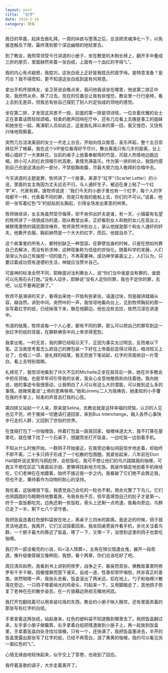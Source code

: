 ```yaml
---
layout: post
title:  "红字"
date: 2019-2-10
category: 随笔
---
```

周日的早晨，起床去做礼拜。一周的纵欲与堕落之后，总该把灵魂净化一下，以免接连触及下限，最终落到那个深远幽暗的地狱里去。

到了教会，我照常领受今日讲道的小册子，坐在教堂的木制长椅上，翻开手中叠成三折的册页，里面赫然夹着一张白纸，上面有一个血红的字母“L”。

我的内心有点疑惑，我姓刘，这张白纸上正好是我姓氏的首字母。是特意准备？是巧合？我不得而知，更不知道这张白纸到底有何用意。

拿出手机呼朋唤友，金卫哥说会晚点来，我问他我该坐在哪里，他说第二排正中央，我欣然从命，移了过去。现在的位置总让我有些惶恐，教会里一行行座椅，看上去别无差异，但我总有些自己侵犯了别人约定俗成的领地的感觉。

坐在第二排，才发现这风景不一般，前面的第一排是领诗班，一位衣着优雅的女士正在拿着话筒轻轻颂唱，轻柔的歌声回响在厅中，还有几位看上去像是事工的姐妹和她坐在一起。离演职人员如此近，这是我礼拜以来的第一回，我又惶恐，又饶有兴味地观察着。
<!-- more -->

突然几位活泼美丽的女士一齐走上台去，开始向信众致意，圣乐声起，整个主日崇拜拉开了帷幕。我在这个VIP座位看得好不尽兴，舞台离我只有几步的距离，台上精心插好了一大束鲜花，台前的桌子上放着奉献用的竹篮，司鼓人热情地边敲边唱，娇小可人的红衣领唱引吭高歌，表情充满喜乐。作为第一排的听众，我隐约感到自己也是这演出的一部分，不禁挺胸收腹，尽最大努力加入敬拜的合唱中去。

今天讲道的主题是罪，牧师讲了一个故事，来源于”红字“（Scarlet Letter）的小说，里面的女主角因为丈夫远去不归，与人通奸生子，被迫在身上粘了一个红字”A“，代表有罪。唐牧师说道：“我们今天的小册子里也有一个红字，每个人的字母都不一样，代表着不同的罪，但是只有我的能粘上去，你们的不可以。”说着，他把一张写着红色“S”的纸贴到左胸前，引得全场发出善意的哄笑。

牧师继续讲，女主角虽然受尽侮辱，却不肯供出奸夫是谁，有一天，小镇最有名望的牧师讲了一场很成功的道，刚从教堂出来，正好看到女人和她的女儿在高台上，被群情激愤的镇民围攻唾弃，牧师突然冲到台上，承认他就是那个和女人通奸的奸夫，他撕开衣服，胸前赫然是一个大大的红字，而后，他就自杀了。

这个故事里的所有人，都特别缺乏一种宽容。在罪孽加身的时候，只是在想如何靠自己去解决，而没有祈求神，这种现象称为信徒的世俗化。随着科学的发展，人们渐渐认为自己有操控一切的能力，不再需要神。成功神学甚嚣尘上，人们认为，只要过着成功而有道德的生活，神就应当赞许自己。

可是神的标准全然不同，耶稣面对法利赛女人，说“你们当中谁是没有罪的，谁就可以先用石头打她。”没有人动手，耶稣说“没有人定你的罪，我也不定你的罪，去吧，以后不要再犯罪了。”

牧师不是演讲的天才，看得出来他一开始有些紧张，语速过快，但是越讲就越从容，越自然。讲到中间，突然咔的一声，我惊讶地看向台上，见到牧师胸前的那一张写着红字的纸，已经掉落下来，飘在他脚边，他也没有去捡，依然沉浸在讲道中。

布道的结尾，牧师说每一个人心里，都有不同的罪，那么可以把自己的罪写到这一张红字的纸的背面，在静默祷告中向上帝求得宽恕。

我拿出笔，一时无言，我的罪已经昭示天下，正因为事实太过明显，反而难以下笔。正当我思考着怎么把自己的罪包装一下好在上帝面前显得过得去，唱诗班又上台了，合唱三一颂，是礼拜的结尾，我无奈放下笔站起，红字的背面依旧一片雪白，看上去特别晃眼。

礼拜完了，我惊讶地看到了许久不见的Michelle正坐在我背后一排，她在许多教会中担任领袖，也是早年间引导我的长者，我全心全意地敬佩和向往着她。我向她说，她的事迹令我很感动，让我明白了人可以有这么大的潜能，可以做到这么多的事情。她微笑着说“上帝的恩典够用。”她和Jimmy二人为我祷告，她柔软的小手覆在我的手掌上，轻柔的声音击打我的心弦。

第四排又站起一个人来，原来是Selina，去教会就是这样幸福的烦恼，认识的人见也见不完，终于推掉一切邀请打道回家，来到Bus Interchange，融入各怀心事快步行走的人群，又回到了世俗的世界。

在食阁打包了一份咖喱饭，拎着打包盒一路晃回家，咖喱味道太大，我不打算在屋里吃，就在楼下找了一个石桌子，翘腿而坐打开饭盒，一边吃饭一边划着手机。

不知从什么时候开始，一群鸽子开始接近，在我旁边看似闲庭信步地走着，却始终不即不离，二十多只鸽子形成了一个松散的包围圈。我紧张起来，八年前在Eton Hall就听说这里的乌鸦彪悍，会抢饭吃，我可不想让他们的鸟爪践踏我的咖喱，可我又不想在区区飞禽面前示弱，更懒得找新地方吃饭。我装作镇定地划着手机继续吃，它们老神在在地踱着，始终不接近我一步之内，我看破了它们绝不会靠近我，但也不走，秉持着作为动物的耐心的坚持。

我吃着，这咖喱很下饭，我感觉自己会吃的一粒也不剩，用余光瞥了下鸟儿，它们也用圆圆的鸟眼期待地瞥着我，令我有些不忍，但毕竟填饱自己的肚子才是第一。终于一盒饭都吃完，边角还剩一些饭粒，骨头上还剩一点肉渣，我看向旁边，鸟群已走了一半，剩下七八个坚守者。

我把饭盒连着红色塑料袋放在地上，离桌子三四米的距离。我走近的时候，鸽子就灵活地退去，我离开，它们又试探着回来。我坐回桌旁装作看手机，余光关注着鸟群，一个胆子最大的靠近了饭盒，啄了一下，又啄一下，没想到这里的鸽子也爱吃咖喱。

我打开一部没看完的小说，叫<活人殡葬>，主角在殡仪馆遇女鬼，展开一段奇遇，像升级像穿越又像种田，我想，看个两章，你们总该吃好了吧。

周日清风和煦，我看到书上讲到阿修罗，战争之子，暴戾而乖张，佛教故事里阿修罗有千手千眼，因傲慢罪而堕下诸天，自成一道，性善却常怀嗔怒，终非真正的善类。突然啪嗒一声，我抬头去看，饭盒滚出了两米远，扣在地上，勺子和咖喱汁散落在旁边，一只鸽子啄着啃光的鸡骨头，叼起来一下，又用脚踢走了，其他鸽子恢复了老神在在的散步姿态，在一片狼藉边熟视无睹地闲逛。

我打开包翻找着可以用来装垃圾的东西，教会的小册子映入眼帘，还有里面夹着的那张写有红字的白纸。

手里拿着这两张纸，站起身来，红色的塑料袋不知道飘到哪里去了。我把饭盒翻过来，左手拿小册子做簸箕，右手拿着白纸把残渣拨到小册子上，再一起放到饭盒里，手拿着饭盒四处寻找垃圾桶，只有一个，还快满了，我把饭盒塞进去，半开的饭盒里露出那张写了红字的纸，已经不再雪白，洇了黄黄的咖喱，隐约可以看见另一面红色的“L”。

心情无缘由地轻快起来，似乎交上了答卷，也收到了回应。

我哼着圣歌的调子，大步走着离开了。